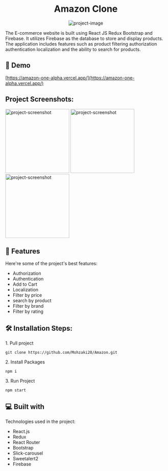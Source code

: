 <h1 align="center" id="title">Amazon Clone</h1>

<p align="center"><img src="https://socialify.git.ci/Mohzaki20/Amazon/image?language=1&amp;name=1&amp;owner=1&amp;theme=Light" alt="project-image"></p>

<p id="description"> The E-commerce website is built using React JS Redux Bootstrap and Firebase. It utilizes Firebase as the database to store and display products. The application includes features such as product filtering authorization authentication localization and the ability to search for products.</p>

<h2>🚀 Demo</h2>

[https://amazon-one-alpha.vercel.app/](https://amazon-one-alpha.vercel.app/)

<h2>Project Screenshots:</h2>

<img src="https://firebasestorage.googleapis.com/v0/b/fir-eb561.appspot.com/o/FireShot%20Capture%20011%20-%20React%20App%20-%20amazon-eqbgmrbtp-mz26925787-gmailcom.vercel.app.png?alt=media&amp;token=146bdf06-3344-426b-9f1f-d149e3f5e29a" alt="project-screenshot" width="200" height="200/">

<img src="https://firebasestorage.googleapis.com/v0/b/fir-eb561.appspot.com/o/FireShot%20Capture%20020%20-%20React%20App%20-%20amazon-one-alpha.vercel.app.png?alt=media&amp;token=31666c10-550d-40b7-a5a3-f989e2db163a" alt="project-screenshot" width="200" height="200/">

<img src="https://firebasestorage.googleapis.com/v0/b/fir-eb561.appspot.com/o/FireShot%20Capture%20021%20-%20React%20App%20-%20amazon-one-alpha.vercel.app.png?alt=media&amp;token=dbdce003-5e99-4126-90e6-9d3e671a1fe2" alt="project-screenshot" width="200" height="200/">

  
  
<h2>🧐 Features</h2>

Here're some of the project's best features:

*   Authorization
*   Authentication
*   Add to Cart
*   Localization
*   Filter by price
*   search by product
*   Filter by brand
*   Filter by rating

<h2>🛠️ Installation Steps:</h2>

<p>1. Pull project</p>

```
git clone https://github.com/Mohzaki20/Amazon.git
```

<p>2. Install Packages</p>

```
npm i
```

<p>3. Run Project</p>

```
npm start
```

  
  
<h2>💻 Built with</h2>

Technologies used in the project:

*   React.js
*   Redux
*   React Router
*   Bootstrap
*   Slick-carousel
*   Sweetalert2
*   Firebase
